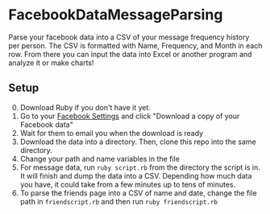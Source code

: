 # FacebookDataMessageParsing
Parse your facebook data into a CSV of your message frequency history per person. The CSV is formatted with Name, Frequency, and Month in each row. From there you can input the data into Excel or another program and analyze it or make charts!

## Setup
0. Download Ruby if you don't have it yet. 
1. Go to your [Facebook Settings](https://www.facebook.com/settings) and click "Download a copy of your Facebook data"
2. Wait for them to email you when the download is ready
3. Download the data into a directory. Then, clone this repo into the same directory.
4. Change your path and name variables in the file
5. For message data, run `ruby script.rb` from the directory the script is in. It will finish and dump the data into a CSV. Depending how much data you have, it could take from a few minutes up to tens of minutes.
6. To parse the friends page into a CSV of name and date, change the file path in `friendscript.rb` and then run `ruby friendscript.rb`
